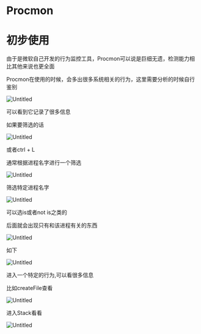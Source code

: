 # Procmon

# 初步使用

由于是微软自己开发的行为监控工具，Procmon可以说是巨细无遗，检测能力相比其他来说也更全面

Procmon在使用的时候，会多出很多系统相关的行为，这里需要分析的时候自行鉴别

![Untitled](Procmon%207bb98166d969432abad3a8351077f2c6/Untitled.png)

可以看到它记录了很多信息

如果要筛选的话

![Untitled](Procmon%207bb98166d969432abad3a8351077f2c6/Untitled%201.png)

或者ctrl + L

通常根据进程名字进行一个筛选

![Untitled](Procmon%207bb98166d969432abad3a8351077f2c6/Untitled%202.png)

筛选特定进程名字

![Untitled](Procmon%207bb98166d969432abad3a8351077f2c6/Untitled%203.png)

可以选is或者not is之类的

后面就会出现只有和该进程有关的东西

![Untitled](Procmon%207bb98166d969432abad3a8351077f2c6/Untitled%204.png)

如下

![Untitled](Procmon%207bb98166d969432abad3a8351077f2c6/Untitled%205.png)

进入一个特定的行为,可以看很多信息

比如createFile查看

![Untitled](Procmon%207bb98166d969432abad3a8351077f2c6/Untitled%206.png)

进入Stack看看

![Untitled](Procmon%207bb98166d969432abad3a8351077f2c6/Untitled%207.png)